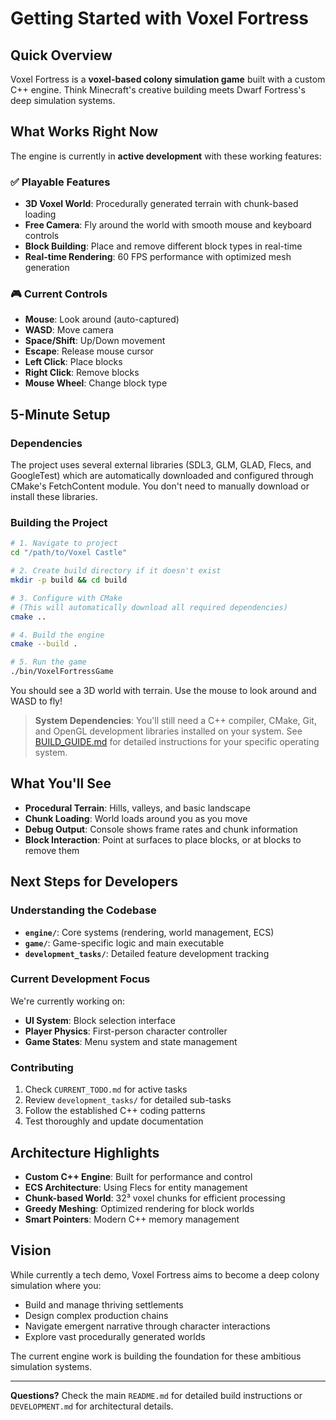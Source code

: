 # Getting Started with Voxel Fortress

## Quick Overview

Voxel Fortress is a **voxel-based colony simulation game** built with a custom C++ engine. Think Minecraft's creative building meets Dwarf Fortress's deep simulation systems.

## What Works Right Now

The engine is currently in **active development** with these working features:

### ✅ Playable Features
- **3D Voxel World**: Procedurally generated terrain with chunk-based loading
- **Free Camera**: Fly around the world with smooth mouse and keyboard controls  
- **Block Building**: Place and remove different block types in real-time
- **Real-time Rendering**: 60 FPS performance with optimized mesh generation

### 🎮 Current Controls
- **Mouse**: Look around (auto-captured)
- **WASD**: Move camera
- **Space/Shift**: Up/Down movement
- **Escape**: Release mouse cursor
- **Left Click**: Place blocks
- **Right Click**: Remove blocks  
- **Mouse Wheel**: Change block type

## 5-Minute Setup

### Dependencies

The project uses several external libraries (SDL3, GLM, GLAD, Flecs, and GoogleTest) which are automatically downloaded and configured through CMake's FetchContent module. You don't need to manually download or install these libraries.

### Building the Project

```bash
# 1. Navigate to project
cd "/path/to/Voxel Castle"

# 2. Create build directory if it doesn't exist
mkdir -p build && cd build

# 3. Configure with CMake
# (This will automatically download all required dependencies)
cmake ..

# 4. Build the engine
cmake --build .

# 5. Run the game
./bin/VoxelFortressGame
```

You should see a 3D world with terrain. Use the mouse to look around and WASD to fly!

> **System Dependencies**: You'll still need a C++ compiler, CMake, Git, and OpenGL development libraries installed on your system. See [BUILD_GUIDE.md](BUILD_GUIDE.md) for detailed instructions for your specific operating system.

## What You'll See

- **Procedural Terrain**: Hills, valleys, and basic landscape
- **Chunk Loading**: World loads around you as you move
- **Debug Output**: Console shows frame rates and chunk information
- **Block Interaction**: Point at surfaces to place blocks, or at blocks to remove them

## Next Steps for Developers

### Understanding the Codebase
- **`engine/`**: Core systems (rendering, world management, ECS)
- **`game/`**: Game-specific logic and main executable
- **`development_tasks/`**: Detailed feature development tracking

### Current Development Focus
We're currently working on:
- **UI System**: Block selection interface
- **Player Physics**: First-person character controller
- **Game States**: Menu system and state management

### Contributing
1. Check `CURRENT_TODO.md` for active tasks
2. Review `development_tasks/` for detailed sub-tasks
3. Follow the established C++ coding patterns
4. Test thoroughly and update documentation

## Architecture Highlights

- **Custom C++ Engine**: Built for performance and control
- **ECS Architecture**: Using Flecs for entity management
- **Chunk-based World**: 32³ voxel chunks for efficient processing
- **Greedy Meshing**: Optimized rendering for block worlds
- **Smart Pointers**: Modern C++ memory management

## Vision

While currently a tech demo, Voxel Fortress aims to become a deep colony simulation where you:
- Build and manage thriving settlements
- Design complex production chains  
- Navigate emergent narrative through character interactions
- Explore vast procedurally generated worlds

The current engine work is building the foundation for these ambitious simulation systems.

---

**Questions?** Check the main `README.md` for detailed build instructions or `DEVELOPMENT.md` for architectural details.
